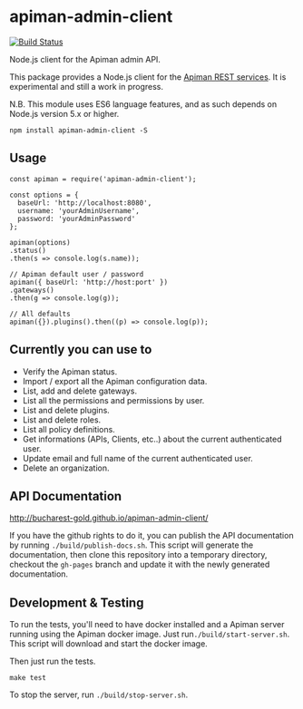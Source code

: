 # apiman-admin-client

[![Build Status](https://travis-ci.org/bucharest-gold/apiman-admin-client.svg?branch=master)](https://travis-ci.org/bucharest-gold/apiman-admin-client)

Node.js client for the Apiman admin API.

This package provides a Node.js client for the [Apiman REST services][1].
It is experimental and still a work in progress.

N.B. This module uses ES6 language features, and as such depends on Node.js version 5.x
or higher.

    npm install apiman-admin-client -S

## Usage
    const apiman = require('apiman-admin-client');

    const options = {
      baseUrl: 'http://localhost:8080',
      username: 'yourAdminUsername',
      password: 'yourAdminPassword'
    };

    apiman(options)
    .status()
    .then(s => console.log(s.name));
    
    // Apiman default user / password 
    apiman({ baseUrl: 'http://host:port' })
    .gateways()
    .then(g => console.log(g));
    
    // All defaults
    apiman({}).plugins().then((p) => console.log(p));

## Currently you can use to

* Verify the Apiman status.
* Import / export all the Apiman configuration data.
* List, add and delete gateways.
* List all the permissions and permissions by user.
* List and delete plugins.
* List and delete roles.
* List all policy definitions.
* Get informations (APIs, Clients, etc..) about the current authenticated user.
* Update email and full name of the current authenticated user.
* Delete an organization. 

## API Documentation

http://bucharest-gold.github.io/apiman-admin-client/

If you have the github rights to do it, you can publish the API documentation by running
`./build/publish-docs.sh`. This script will generate the documentation, then clone this
repository into a temporary directory, checkout the `gh-pages` branch and update it with
the newly generated documentation.

## Development & Testing

To run the tests, you'll need to have docker installed and a Apiman server running using the 
Apiman docker image. Just run`./build/start-server.sh`. This script will download and start the docker
image.

Then just run the tests.

    make test

To stop the server, run `./build/stop-server.sh`.

[1]: http://www.apiman.io/latest/api-manager-restdocs.html